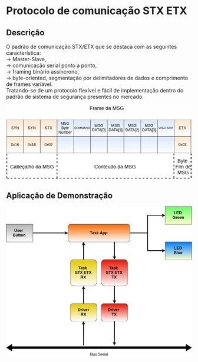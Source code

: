 # Protocolo de comunicação STX ETX

## Descrição

O padrão de comunicação STX/ETX que se destaca com as seguintes característica:<br> 
-> Master-Slave,<br> 
-> comunicação serial ponto a ponto,<br> 
-> framing binário assíncrono,<br> 
-> byte-oriented, segmentação por delimitadores de dados e comprimento de frames variável.<br> 
Tratando-se de um protocolo flexível e fácil de implementação dentro do padrão de sistema de segurança presentes no mercado.<p>

![Frame MSG](https://github.com/evandro-teixeira/protocolo_stx_etx/blob/master/Doc/Frame_MSG_STX_ETX.png)

## Aplicação de Demonstração 

![Fluxograma da aplicação de demostração](https://github.com/evandro-teixeira/protocolo_stx_etx/blob/master/Doc/Fluxograma_App_STX_ETX.png)
